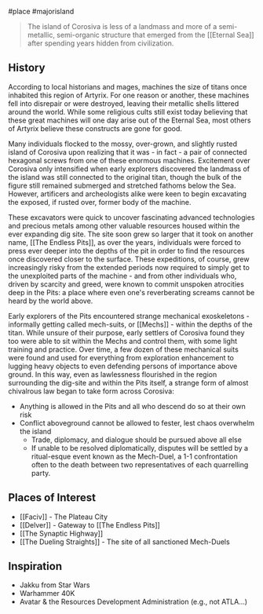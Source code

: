 #place #majorisland 


> The island of Corosiva is less of a landmass and more of a semi-metallic, semi-organic structure that emerged from the [[Eternal Sea]] after spending years hidden from civilization. 
## History
According to local historians and mages, machines the size of titans once inhabited this region of Artyrix. For one reason or another, these machines fell into disrepair or were destroyed, leaving their metallic shells littered around the world. While some religious cults still exist today believing that these great machines will one day arise out of the Eternal Sea, most others of Artyrix believe these constructs are gone for good.

Many individuals flocked to the mossy, over-grown, and slightly rusted island of Corosiva upon realizing that it was - in fact - a pair of connected hexagonal screws from one of these enormous machines. Excitement over Corosiva only intensified when early explorers discovered the landmass of the island was still connected to the original titan, though the bulk of the figure still remained submerged and stretched fathoms below the Sea. However, artificers and archeologists alike were keen to begin excavating the exposed, if rusted over, former body of the machine. 

These excavators were quick to uncover fascinating advanced technologies and precious metals among other valuable resources housed within the ever expanding dig site. The site soon grew so larger that it took on another name, [[The Endless Pits]], as over the years, individuals were forced to press ever deeper into the depths of the pit in order to find the resources once discovered closer to the surface. These expeditions, of course, grew increasingly risky from the extended periods now required to simply get to the unexploited parts of the machine - and from other individuals who, driven by scarcity and greed, were known to commit unspoken atrocities deep in the Pits: a place where even one's reverberating screams cannot be heard by the world above.

Early explorers of the Pits encountered strange mechanical exoskeletons - informally getting called mech-suits, or [[Mechs]] - within the depths of the titan. While unsure of their purpose, early settlers of Corosiva found they too were able to sit within the Mechs and control them, with some light training and practice. Over time, a few dozen of these mechanical suits were found and used for everything from exploration enhancement to lugging heavy objects to even defending persons of importance above ground. In this way, even as lawlessness flourished in the region surrounding the dig-site and within the Pits itself, a strange form of almost chivalrous law began to take form across Corosiva:
- Anything is allowed in the Pits and all who descend do so at their own risk
- Conflict aboveground cannot be allowed to fester, lest chaos overwhelm the island
	- Trade, diplomacy, and dialogue should be pursued above all else
	- If unable to be resolved diplomatically, disputes will be settled by a ritual-esque event known as the Mech-Duel, a 1-1 confrontation often to the death between two representatives of each quarrelling party.
## Places of Interest
- [[Faciv]] - The Plateau City
- [[Delver]] - Gateway to [[The Endless Pits]]
- [[The Synaptic Highway]]
- [[The Dueling Straights]] - The site of all sanctioned Mech-Duels

## Inspiration
- Jakku from Star Wars
- Warhammer 40K
- Avatar & the Resources Development Administration (e.g., not ATLA...)